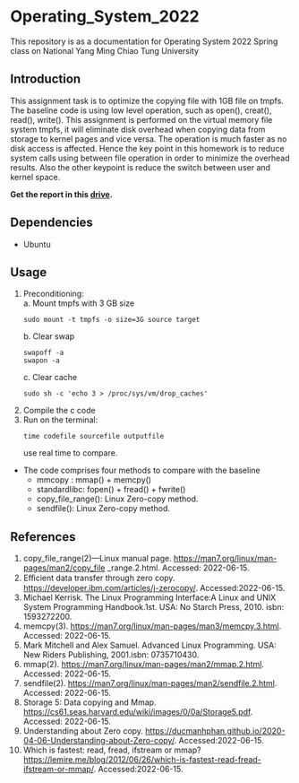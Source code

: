 # Operating_System_2022
This repository is as a documentation for Operating System 2022 Spring class on National Yang Ming Chiao Tung University




## Introduction
This assignment task is to optimize the copying file with 1GB file on tmpfs. The baseline code is using low level operation, such as open(), creat(), read(), write(). This assignment is performed on the virtual memory file system tmpfs, it will eliminate disk overhead when
copying data from storage to kernel pages and vice versa. The operation is much faster as no disk access is affected.
Hence the key point in this homework is to reduce system calls using between file operation in order to minimize the
overhead results. Also the other keypoint is reduce the switch between user and kernel space.

**Get the report in this [drive](https://reurl.cc/aNR1VD).**
## Dependencies
  - Ubuntu

## Usage
1. Preconditioning:  
   a. Mount tmpfs with 3 GB size
      ```
      sudo mount -t tmpfs -o size=3G source target
      ```
   b. Clear swap  
      ```
      swapoff -a
      swapon -a
      ```
   c. Clear cache 
      ```
      sudo sh -c 'echo 3 > /proc/sys/vm/drop_caches'
      ```
2. Compile the c code
3. Run on the terminal: 
      ```
      time codefile sourcefile outputfile
      ```
      use real time to compare.
      
* The code comprises four methods to compare with the baseline
  - mmcopy : mmap() + memcpy()
  - standardlibc: fopen() + fread() + fwrite()
  - copy_file_range(): Linux Zero-copy method.
  - sendfile(): Linux Zero-copy method.
  
## References
1. copy_file_range(2)—Linux manual page. https://man7.org/linux/man-pages/man2/copy_file _range.2.html. Accessed: 2022-06-15.
2. Eﬀicient data transfer through zero copy. https://developer.ibm.com/articles/j-zerocopy/. Accessed:2022-06-15.
3. Michael Kerrisk. The Linux Programming Interface:A Linux and UNIX System Programming Handbook.1st. USA: No Starch Press, 2010. isbn: 1593272200.
4. memcpy(3). https://man7.org/linux/man-pages/man3/memcpy.3.html. Accessed: 2022-06-15.
5. Mark Mitchell and Alex Samuel. Advanced Linux Programming. USA: New Riders Publishing, 2001.isbn: 0735710430.
6. mmap(2). https://man7.org/linux/man-pages/man2/mmap.2.html. Accessed: 2022-06-15.
7. sendfile(2). https://man7.org/linux/man-pages/man2/sendfile.2.html. Accessed: 2022-06-15.
8. Storage 5: Data copying and Mmap. https://cs61.seas.harvard.edu/wiki/images/0/0a/Storage5.pdf. Accessed: 2022-06-15.
9. Understanding about Zero copy. https://ducmanhphan.github.io/2020-04-06-Understanding-about-Zero-copy/. Accessed:2022-06-15.
10. Which is fastest: read, fread, ifstream or mmap? https://lemire.me/blog/2012/06/26/which-is-fastest-read-fread-ifstream-or-mmap/. Accessed:2022-06-15.
